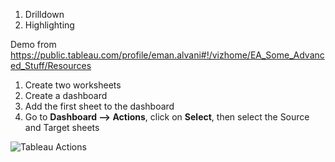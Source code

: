 1. Drilldown
2. Highlighting

Demo from https://public.tableau.com/profile/eman.alvani#!/vizhome/EA_Some_Advanced_Stuff/Resources
1. Create two worksheets
2. Create a dashboard
3. Add the first sheet to the dashboard
4. Go to **Dashboard --> Actions**, click on **Select**, then select the Source and Target sheets

![Tableau Actions](https://i.imgur.com/hBdtlJa.png)
